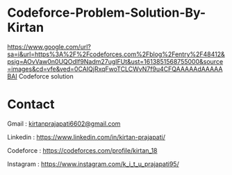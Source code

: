 # Codeforce-Problem-Solution-By-Kirtan
https://www.google.com/url?sa=i&url=https%3A%2F%2Fcodeforces.com%2Fblog%2Fentry%2F48412&psig=AOvVaw0n0UQOdIf9Nadm27ugIFUt&ust=1613851568755000&source=images&cd=vfe&ved=0CAIQjRxqFwoTCLCWvN7f9u4CFQAAAAAdAAAAABAI
 Codeforce solution
# Contact
Gmail : kirtanprajapati6602@gmail.com

Linkedin : https://www.linkedin.com/in/kirtan-prajapati/

Codeforce : https://codeforces.com/profile/kirtan_18

Instagram : https://www.instagram.com/k_i_t_u_prajapati95/
